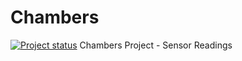 # Chambers
[![Project status](https://img.shields.io/badge/status-active-brightgreen.svg)](#status)
Chambers Project - Sensor Readings